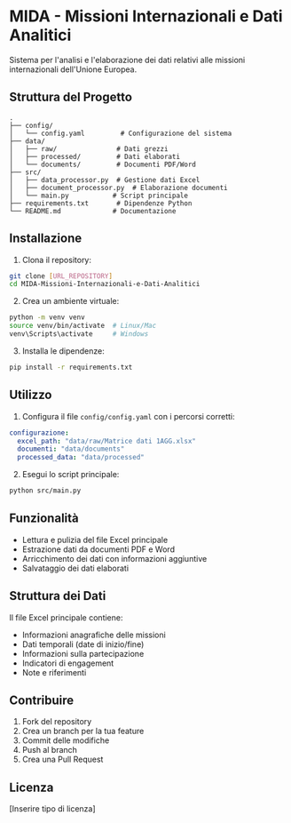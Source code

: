 # MIDA - Missioni Internazionali e Dati Analitici

Sistema per l'analisi e l'elaborazione dei dati relativi alle missioni internazionali dell'Unione Europea.

## Struttura del Progetto

```
.
├── config/
│   └── config.yaml         # Configurazione del sistema
├── data/
│   ├── raw/               # Dati grezzi
│   ├── processed/         # Dati elaborati
│   └── documents/         # Documenti PDF/Word
├── src/
│   ├── data_processor.py  # Gestione dati Excel
│   ├── document_processor.py  # Elaborazione documenti
│   └── main.py           # Script principale
├── requirements.txt       # Dipendenze Python
└── README.md             # Documentazione
```

## Installazione

1. Clona il repository:
```bash
git clone [URL_REPOSITORY]
cd MIDA-Missioni-Internazionali-e-Dati-Analitici
```

2. Crea un ambiente virtuale:
```bash
python -m venv venv
source venv/bin/activate  # Linux/Mac
venv\Scripts\activate     # Windows
```

3. Installa le dipendenze:
```bash
pip install -r requirements.txt
```

## Utilizzo

1. Configura il file `config/config.yaml` con i percorsi corretti:
```yaml
configurazione:
  excel_path: "data/raw/Matrice dati 1AGG.xlsx"
  documenti: "data/documents"
  processed_data: "data/processed"
```

2. Esegui lo script principale:
```bash
python src/main.py
```

## Funzionalità

- Lettura e pulizia del file Excel principale
- Estrazione dati da documenti PDF e Word
- Arricchimento dei dati con informazioni aggiuntive
- Salvataggio dei dati elaborati

## Struttura dei Dati

Il file Excel principale contiene:
- Informazioni anagrafiche delle missioni
- Dati temporali (date di inizio/fine)
- Informazioni sulla partecipazione
- Indicatori di engagement
- Note e riferimenti

## Contribuire

1. Fork del repository
2. Crea un branch per la tua feature
3. Commit delle modifiche
4. Push al branch
5. Crea una Pull Request

## Licenza

[Inserire tipo di licenza] 
